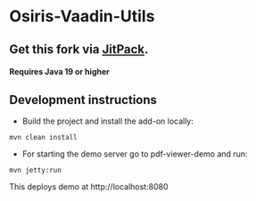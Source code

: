 # Osiris-Vaadin-Utils

## Get this fork via [JitPack](https://jitpack.io/#Osiris-Team/Osiris-Vaadin-Utils/LATEST).
#### Requires Java 19 or higher


## Development instructions

- Build the project and install the add-on locally:
```
mvn clean install
```
- For starting the demo server go to pdf-viewer-demo and run:
```
mvn jetty:run
```
This deploys demo at http://localhost:8080
